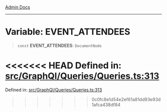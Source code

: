 [Admin Docs](/)

***

# Variable: EVENT\_ATTENDEES

> `const` **EVENT\_ATTENDEES**: `DocumentNode`

<<<<<<< HEAD
Defined in: [src/GraphQl/Queries/Queries.ts:313](https://github.com/abhassen44/talawa-admin/blob/285f7384c3d26b5028a286d84f89b85120d130a2/src/GraphQl/Queries/Queries.ts#L313)
=======
Defined in: [src/GraphQl/Queries/Queries.ts:313](https://github.com/PalisadoesFoundation/talawa-admin/blob/main/src/GraphQl/Queries/Queries.ts#L313)
>>>>>>> 0c0fc8e1d54e2ef61a81dd93e93d1afca438df84
